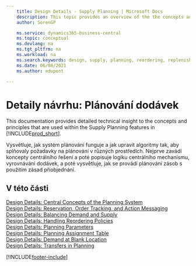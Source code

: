 ```yaml
---
    title: Design Details - Supply Planning | Microsoft Docs
    description: This topic provides an overview of the the concepts and principles that are used within the Supply Planning features in Business Central.
    author: SorenGP

    ms.service: dynamics365-business-central
    ms.topic: conceptual
    ms.devlang: na
    ms.tgt_pltfrm: na
    ms.workload: na
    ms.search.keywords: design, supply, planning, reordering, replenishment
    ms.date: 06/08/2021
    ms.author: edupont

---
```

# Detaily návrhu: Plánování dodávek
This documentation provides detailed technical insight to the concepts and principles that are used within the Supply Planning features in [!INCLUDE[prod_short](includes/prod_short.md)].

Vysvětluje, jak systém plánování funguje a jak upravit algoritmy tak, aby splňovaly požadavky na plánování v různých prostředích. Nejprve zavádí koncepty centrálního řešení a poté popisuje logiku centrálního mechanismu, vyrovnávání dodávek, a poté vysvětluje, jak se provádí plánování zásob s použitím zásad přiobjednání.

## V této části
[Design Details: Central Concepts of the Planning System](design-details-central-concepts-of-the-planning-system.md)  
[Design Details: Reservation, Order Tracking, and Action Messaging](design-details-reservation-order-tracking-and-action-messaging.md)  
[Design Details: Balancing Demand and Supply](design-details-balancing-demand-and-supply.md)  
[Design Details: Handling Reordering Policies](design-details-handling-reordering-policies.md)  
[Design Details: Planning Parameters](design-details-planning-parameters.md)  
[Design Details: Planning Assignment Table](design-details-planning-assignment-table.md)  
[Design Details: Demand at Blank Location](design-details-demand-at-blank-location.md)  
[Design Details: Transfers in Planning](design-details-transfers-in-planning.md)


[!INCLUDE[footer-include](includes/footer-banner.md)]